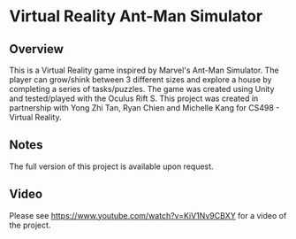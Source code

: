 Virtual Reality Ant-Man Simulator
==============================

Overview
-------
This is a Virtual Reality game inspired by Marvel's Ant-Man Simulator. The player can grow/shink between 3 different sizes and explore a house by completing a series of tasks/puzzles. The game was created using Unity and tested/played with the Oculus Rift S. This project was created in partnership with Yong Zhi Tan, Ryan Chien and Michelle Kang for CS498 - Virtual Reality.

Notes
-------
The full version of this project is available upon request.

Video
--------
Please see https://www.youtube.com/watch?v=KiV1Nv9CBXY for a video of the project.